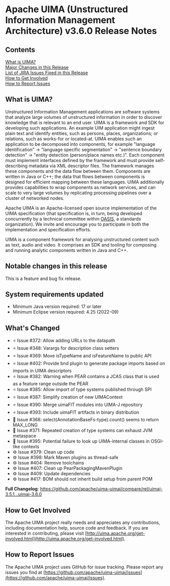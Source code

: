 <!--
***************************************************************
* Licensed to the Apache Software Foundation (ASF) under one
* or more contributor license agreements.  See the NOTICE file
* distributed with this work for additional information
* regarding copyright ownership.  The ASF licenses this file
* to you under the Apache License, Version 2.0 (the
* "License"); you may not use this file except in compliance
* with the License.  You may obtain a copy of the License at
*
*   http://www.apache.org/licenses/LICENSE-2.0
* 
* Unless required by applicable law or agreed to in writing,
* software distributed under the License is distributed on an
* "AS IS" BASIS, WITHOUT WARRANTIES OR CONDITIONS OF ANY
* KIND, either express or implied.  See the License for the
* specific language governing permissions and limitations
* under the License.
***************************************************************
-->
   
# Apache UIMA (Unstructured Information Management Architecture) v3.6.0 Release Notes

## Contents

[What is UIMA?](#what.is.uima)  
[Major Changes in this Release](#major.changes)  
[List of JIRA Issues Fixed in this Release](#list.issues)  
[How to Get Involved](#get.involved)  
[How to Report Issues](#report.issues)  

## <a id="what.is.uima">What is UIMA?</a>

Unstructured Information Management applications are software systems that analyze large volumes of
unstructured information in order to discover knowledge that is relevant to an end user. UIMA is a
framework and SDK for developing such applications. An example UIM application might ingest plain
text and identify entities, such as persons, places, organizations; or relations, such as works-for
or located-at. UIMA enables such an application to be decomposed into components, for example
"language identification" -> "language specific segmentation" -> "sentence boundary detection" ->
"entity detection (person/place names etc.)". Each component must implement interfaces defined by
the framework and must provide self-describing metadata via XML descriptor files. The framework
manages these components and the data flow between them. Components are written in Java or C++; the
data that flows between components is designed for efficient mapping between these languages. UIMA
additionally provides capabilities to wrap components as network services, and can scale to very
large volumes by replicating processing pipelines over a cluster of networked nodes.

Apache UIMA is an Apache-licensed open source implementation of the UIMA specification (that 
specification is, in turn, being developed concurrently by a technical committee within
[OASIS](http://www.oasis-open.org), a standards organization). We invite and encourage you to
participate in both the implementation and specification efforts.

UIMA is a component framework for analysing unstructured content such as text, audio and video. It
comprises an SDK and tooling for composing and running analytic components written in Java and C++.

## <a id="major.changes">Notable changes in this release</a>

This is a feature and bug fix release.

## System requirements updated

* Minimum Java version required: 17 or later
* Minimum Eclipse version required: 4.25 (2022-09)


## What's Changed
* ⭐️ Issue #372: Allow adding URLs to the datapath
* ⭐️ Issue #348: Varargs for description class setters
* ⭐️ Issue #369: Move isTypeName and isFeatureName to public API
* ⭐️ Issue #402: Provide bnd plugin to generate package imports based on imports in UIMA descriptors
* ⭐️ Issue #382: Warning when PEAR contains a JCAS class that is used as a feature range outside the PEAR
* ⭐️ Issue #385: Allow import of type systems published through SPI
* ⭐️ Issue #387: Simplify creation of new UIMAContext
* ⭐️ Issue #390: Merge uimaFIT modules into UIMA-J repository
* ⭐️ Issue #393: Include uimaFIT artifacts in binary distribution
* 🦟 Issue #368: select(AnnotationBaseFs-type).count() seems to return MAX_LONG
* 🦟 Issue #371: Repeated creation of type systems can exhaust JVM metaspace
* 🦟 Issue #395: Potential failure to look up UIMA-internal classes in OSGI-like contexts
* ⚙️ Issue #379: Clean up code
* ⚙️ Issue #398: Mark Maven plugins as thread-safe
* ⚙️ Issue #404: Remove toolchains
* ⚙️ Issue #407: Clean up PearPackagingMavenPlugin
* ⚙️ Issue #409: Update dependencies
* ⚙️ Issue #417: BOM should not inherit build setup from parent POM


**Full Changelog**: https://github.com/apache/uima-uimaj/compare/rel/uimaj-3.5.1...uimaj-3.6.0


## <a id="get.involved">How to Get Involved</a>

The Apache UIMA project really needs and appreciates any contributions, including documentation 
help, source code and feedback. If you are interested in contributing, please visit 
[http://uima.apache.org/get-involved.html](http://uima.apache.org/get-involved.html).

## <a id="report.issues">How to Report Issues</a>

The Apache UIMA project uses GitHub for issue tracking. Please report any issues you find at 
[https://github.com/apache/uima-uimaj/issues](https://github.com/apache/uima-uimaj/issues).
